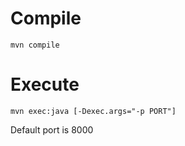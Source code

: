 # Compile
```
mvn compile
```

# Execute
```
mvn exec:java [-Dexec.args="-p PORT"]
```

Default port is 8000
